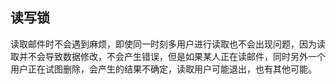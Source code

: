 ## 读写锁

读取邮件时不会遇到麻烦，即使同一时刻多用户进行读取也不会出现问题，因为读取并不会导致数据修改，不会产生错误，但是如果某人正在读邮件，同时另外一个用户正在试图删除，会产生的结果不确定，读取用户可能退出，也有其他可能。

